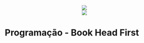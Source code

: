 <div style="text-align: center;">
  <img src="src="http://headfirstlabs.com/Images/newbanner.png"">
</div>

<div style="text-align: center;">
  <img src="src="http://www.headfirstlabs.com/Images/brain1.png"">
</div>

# Programação - Book Head First
